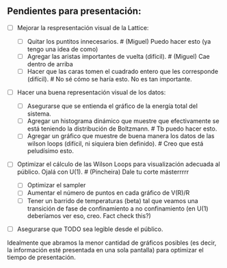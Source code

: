 ## Pendientes para presentación:

- [ ] Mejorar la respresentación visual de la Lattice:

  - [ ] Quitar los puntitos innecesarios. # (Miguel) Puedo hacer esto (ya tengo una idea de como)
  - [ ] Agregar las aristas importantes de vuelta (difícil). # (Miguel) Cae dentro de arriba
  - [ ] Hacer que las caras tomen el cuadrado entero que les corresponde (difícil). # No sé cómo se haría esto. No es tan importante.
- [ ] Hacer una buena representación visual de los datos:

  - [ ] Asegurarse que se entienda el gráfico de la energía total del sistema.
  - [ ] Agregar un histograma dinámico que muestre que efectivamente se está teniendo la distribución de Boltzmann. # Tb puedo hacer esto.
  - [ ] Agregar un gráfico que muestre de buena manera los datos de las wilson loops (difícil, ni siquiera bien definido). # Creo que está peludísimo esto.
- [ ] Optimizar el cálculo de las Wilson Loops para visualización adecuada al público. Ojalá con U(1). # (Pincheira) Dale tu corte másterrrrr
  - [ ] Optimizar el sampler
  - [ ] Aumentar el número de puntos en cada gráfico de V(R)/R
  - [ ] Tener un barrido de temperaturas (beta) tal que veamos una transición de fase de confinamiento a no confinamiento (en U(1) deberíamos ver eso, creo. Fact check this?)

- [ ] Asegurarse que TODO sea legible desde el público.

Idealmente que abramos la menor cantidad de gráficos posibles (es decir, la información esté presentada en una sola pantalla) para optimizar el tiempo de presentación.